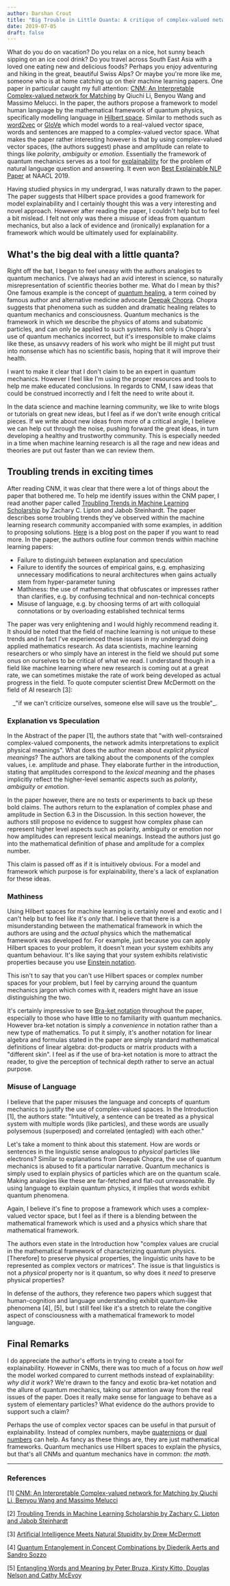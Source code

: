 ```yaml
---
author: Darshan Crout
title: "Big Trouble in Little Quanta: A critique of complex-valued networks for NLP explainability"
date: 2019-07-05
draft: false
---
```


<script type="text/javascript" src="https://cdnjs.cloudflare.com/ajax/libs/mathjax/2.7.1/MathJax.js?config=TeX-AMS-MML_HTMLorMML">
</script>

What do you do on vacation? Do you relax on a nice, hot sunny beach sipping on an ice cool drink? Do you travel across South East Asia with a loved one eating new and delicious foods? Perhaps you enjoy adventuring and hiking in the great, beautiful Swiss Alps? Or maybe you're more like me, someone who is at home catching up on their machine learning papers. One paper in particular caught my full attention: [CNM: An Interpretable Complex-valued network for Matching](https://arxiv.org/abs/1904.05298) by Qiuchi Li, Benyou Wang and Massimo Melucci. In the paper, the authors propose a framework to model human language by the mathematical framework of quantum physics, specifically modelling language in [Hilbert space](https://en.wikipedia.org/wiki/Hilbert_space). Similar to methods such as [word2vec](https://en.wikipedia.org/wiki/Word2vec) or [GloVe](https://en.wikipedia.org/wiki/GloVe_(machine_learning)) which model words to a real-valued vector space, words and sentences are mapped to a complex-valued vector space. What makes the paper rather interesting however is that by using complex-valued vector spaces, (the authors suggest) phase and amplitude can relate to things like _polarity_, _ambiguity_ or _emotion_. Essentially the framework of quantum mechanics serves as a tool for [explainability](https://en.wikipedia.org/wiki/Explainable_artificial_intelligence) for the problem of natural language question and answering. It even won [Best Explainable NLP Paper](https://naacl2019.org/blog/best-papers/) at NAACL 2019.

Having studied physics in my undergrad, I was naturally drawn to the paper. The paper suggests that Hilbert space provides a good framework for model explainability and I certainly thought this was a very interesting and novel approach. However after reading the paper, I couldn't help but to feel a bit mislead. I felt not only was there a misuse of ideas from quantum mechanics, but also a lack of evidence and (ironically) explanation for a framework which would be ultimately used for explainability.

## What's the big deal with a little quanta?

Right off the bat, I began to feel uneasy with the authors analogies to quantum mechanics. I've always had an avid interest in science, so naturally misrepresentation of scientific theories bother me. What do I mean by this? One famous example is the concept of [quantum healing](https://en.wikipedia.org/wiki/Quantum_healing), a term coined by famous author and alternative medicine advocate [Deepak Chopra](https://en.wikipedia.org/wiki/Deepak_Chopra). Chopra suggests that phenomena such as sudden and dramatic healing relates to quantum mechanics and consciousness. Quantum mechanics is the framework in which we describe the physics of atoms and subatomic particles, and can only be applied to such systems. Not only is Chopra's use of quantum mechanics incorrect, but it's irresponsible to make claims like these, as unsavvy readers of his work who might be ill might put trust into nonsense which has no scientific basis, hoping that it will improve their health.

I want to make it clear that I don't claim to be an expert in quantum mechanics. However I feel like I'm using the proper resources and tools to help me make educated conclusions. In regards to CNM, I saw ideas that could be construed incorrectly and I felt the need to write about it.

In the data science and machine learning community, we like to write blogs or tutorials on great new ideas, but I feel as if we don't write enough critical pieces. If we write about new ideas from more of a critical angle, I believe we can help cut through the noise, pushing forward the great ideas, in turn developing a healthy and trustworthy community. This is especially needed in a time when machine learning research is all the rage and new ideas and theories are put out faster than we can review them.

## Troubling trends in exciting times

After reading CNM, it was clear that there were a lot of things about the paper that bothered me. To help me identify issues within the CNM paper, I read another paper called [Troubling Trends in Machine Learning Scholarship](https://arxiv.org/abs/1807.03341) by Zachary C. Lipton and Jabob Steinhardt. The paper describes some troubling trends they've observed within the machine learning research community accompanied with some examples, in addition to proposing solutions. [Here](http://approximatelycorrect.com/2018/07/10/troubling-trends-in-machine-learning-scholarship/) is a blog post on the paper if you want to read more. In the paper, the authors outline four common trends within machine learning papers:

* Failure to distinguish between explanation and speculation
* Failure to identify the sources of empirical gains, e.g. emphasizing unnecessary modifications to neural architectures when gains actually stem from hyper-parameter tuning
* Mathiness: the use of mathematics that obfuscates or impresses rather than clarifies, e.g. by confusing technical and non-technical concepts
* Misuse of language, e.g. by choosing terms of art with colloquial connotations or by overloading established technical terms

The paper was very enlightening and I would highly recommend reading it. It should be noted that the field of machine learning is not unique to these trends and in fact I've experienced these issues in my undergrad doing applied mathematics research. As data scientists, machine learning researchers or who simply have an interest in the field we should put some onus on ourselves to be critical of what we read. I understand though in a field like machine learning where new research is coming out at a great rate, we can sometimes mistake the rate of work being developed as actual progress in the field. To quote computer scientist Drew McDermott on the field of AI research [3]:

<center>_"if we can't criticize ourselves, someone else will save us the trouble"_.</center>

### Explanation vs Speculation

In the Abstract of the paper [1], the authors state that "with well-contsrained complex-valued components, the network admits interpretations to explicit physical meanings". What does the author mean about _explicit physical meanings_? The authors are talking about the components of the complex values, i.e. amplitude and phase. They elaborate further in the introduction, stating that amplitudes correspond to the _lexical meaning_ and the phases implicitly reflect the higher-level semantic aspects such as _polarity_, _ambiguity_ or _emotion_.

In the paper however, there are no tests or experiments to back up these bold claims. The authors return to the explanation of complex phase and amplitude in Section 6.3 in the Discussion. In this section however, the authors still propose no evidence to suggest how complex phase can represent higher level aspects such as polarity, ambiguity or emotion nor how amplitudes can represent lexical meanings. Instead the authors just go into the mathematical definition of phase and amplitude for a complex number.

This claim is passed off as if it is intuitively obvious. For a model and framework which purpose is for explainability, there's a lack of explanation for these ideas.

### Mathiness

Using Hilbert spaces for machine learning is certainly novel and exotic and I can't help but to feel like it's _only_ that. I believe that there is a misunderstanding between the mathematical framework in which the authors are using and the _actual_ physics which the mathematical framework was developed for. For example, just because you can apply Hilbert spaces to your problem, it doesn't mean your system exhibits any quantum behaviour. It's like saying that your system exhibits relativistic properties because you use [Einstein notation](https://en.wikipedia.org/wiki/Einstein_notation).

This isn't to say that you can't use Hilbert spaces or complex number spaces for your problem, but I feel by carrying around the quantum mechanics jargon which comes with it, readers might have an issue distinguishing the two.

It's certainly impressive to see [Bra-ket notation](https://en.wikipedia.org/wiki/Bra%E2%80%93ket_notation) throughout the paper, especially to those who have little to no familiarity with quantum mechanics. However bra-ket notation is simply a _convenience_ in notation rather than a new type of mathematics. To put it simply, it's another notation for linear algebra and formulas stated in the paper are simply standard mathematical definitions of linear algebra: dot-products or matrix products with a "different skin". I feel as if the use of bra-ket notation is more to attract the reader, to give the perception of technical depth rather to serve an actual purpose.

<!-- As an example, let's take the definition of measuring a state $\rho$: -->

<!-- \\[p_x(\rho) = \< x \| \rho \| x \> \\]

Remember thought that _bra_ and _ket_ vectors are _just_ vectors. What this equation is saying we're taking the projection of two vectors. Using more conventional notation found in common linear algebra litterature, we can re-write this equation as

\\[ p_x(\rho) = \vec{x} \cdot \rho \vec{x} \\]

<center>or</center>

\\[ p_x(\rho) = \textbf{x}^T \rho \textbf{x} \\] -->

<!-- Physicists use different notation as a matter of convenience. When we simply change the notation, all of a sudden things become more standard and (unfortunately) less impressive. -->

### Misuse of Language

I believe that the paper misuses the language and concepts of quantum mechanics to justify the use of complex-valued spaces. In the Introduction [1], the authors state: "Intuitively, a sentence can be treated as a physical system with multiple words (like particles), and these words are usually polysemous (superposed) and correlated (entagled) with each other."

Let's take a moment to think about this statement. How are words or sentences in the linguistic sense analogous to _physical_ particles like electrons? Similar to explanations from Deepak Chopra, the use of quantum mechanics is abused to fit a particular narrative. Quantum mechanics is simply used to explain physics of particles which are on the quantum scale. Making analogies like these are far-fetched and flat-out unreasonable. By using language to explain quantum physics, it implies that words exhibit quantum phenomena.

Again, I believe it's fine to propose a framework which uses a complex-valued vector space, but I feel as if there is a blending between the mathematical framework which is used and a physics which share that mathematical framework.

The authors even state in the Introduction how "complex values are crucial in the mathematical framework of characterizing quantum physics. [Therefore] to preserve physical properties, the linguistic units have to be represented as complex vectors or matrices". The issue is that linguistics is not a _physical_ property nor is it quantum, so why does it _need_ to preserve physical properties?

In defense of the authors, they reference two papers which suggest that human-cognition and language understanding exhibit quantum-like phenomena [4], [5], but I still feel like it's a stretch to relate the congitive aspect of consciousness with a mathematical framework to model language.

## Final Remarks

I do appreciate the author's efforts in trying to create a tool for explainability. However in CNMs, there was too much of a focus on _how well_ the model worked compared to current methods instead of explainability: _why did it work_? We're drawn to the fancy and exotic bra-ket notation and the allure of quantum mechanics, taking our attention away from the real issues of the paper. Does it really make sense for language to behave as a system of elementary particles? What evidence do the authors provide to support such a claim?

Perhaps the use of complex vector spaces can be useful in that pursuit of explainability. Instead of complex numbers, maybe [quaternions](https://en.wikipedia.org/wiki/Quaternion) or [dual numbers](https://en.wikipedia.org/wiki/Dual_number) can help. As fancy as these things are, they are just mathematical frameworks. Quantum mechanics use Hilbert spaces to explain the physics, but that's all CNMs and quantum mechanics have in common: _the math_.

---

### References

[1] [CNM: An Interpretable Complex-valued network for Matching by Qiuchi Li, Benyou Wang and Massimo Melucci](https://arxiv.org/abs/1904.05298)

[2] [Troubling Trends in Machine Learning Scholarship by Zachary C. Lipton and Jabob Steinhardt](https://arxiv.org/abs/1807.03341)

[3] [Artificial Intelligence Meets Natural Stupidity by Drew McDermott](http://www.cs.yorku.ca/~jarek/courses/ai/F11/naturalstupidity.pdf)

[4] [Quantum Entanglement in Concept Combinations by Diederik Aerts and Sandro Sozzo](https://arxiv.org/abs/1302.3831)

[5] [Entangling Words and Meaning by Peter Bruza, Kirsty Kitto, Douglas Nelson and Cathy McEvoy](http://www.users.on.net/~kirsty.kitto/papers/qmWordExperiments.pdf)
